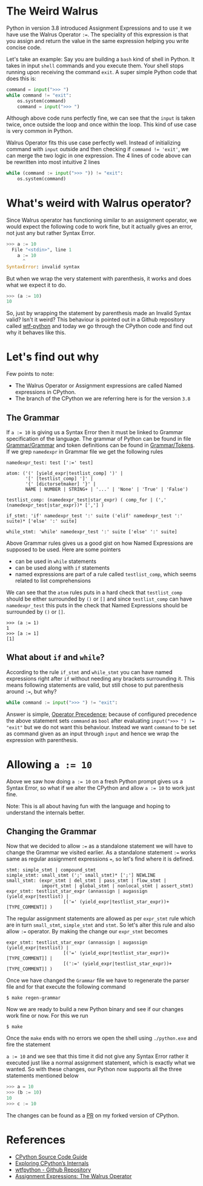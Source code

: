 # The Weird Walrus

Python in version 3.8 introduced Assignment Expressions and to use it we have use the Walrus Operator `:=`. The speciality of this expression is that you assign and return the value in the same expression helping you write concise code.

Let's take an example: Say you are building a `bash` kind of shell in Python. It takes in input `shell` commands and you execute them. Your shell stops running upon receiving the command `exit`. A super simple Python code that does this is:

```python
command = input(">>> ")
while command != "exit":
    os.system(command)
    command = input(">>> ")
```

Although above code runs perfectly fine, we can see that the `input` is taken twice, once outside the loop and once within the loop. This kind of use case is very common in Python.

Walrus Operator fits this use case perfectly well. Instead of initializing command with `input` outside and then checking if `command != 'exit'`, we can merge the two logic in one expression. The 4 lines of code above can be rewritten into most intuitive 2 lines

```python
while (command := input(">>> ")) != "exit":
    os.system(command)
```

# What's weird with Walrus operator?

Since Walrus operator has functioning similar to an assignment operator, we would expect the following code to work fine, but it actually gives an error, not just any but rather Syntax Error.

```python
>>> a := 10
  File "<stdin>", line 1
    a := 10
      ^
SyntaxError: invalid syntax
```

But when we wrap the very statement with parenthesis, it works and does what we expect it to do.

```python
>>> (a := 10)
10
```

So, just by wrapping the statement by parenthesis made an Invalid Syntax valid? Isn't it weird? This behaviour is pointed out in a Github repository called [wtf-python](https://github.com/satwikkansal/wtfpython#-first-things-first-) and today we go through the CPython code and find out why it behaves like this.

# Let's find out why

Few points to note:

- The Walrus Operator or Assignment expressions are called Named expressions in CPython.
- The branch of the CPython we are referring here is for the version `3.8`

## The Grammar

If `a := 10` is giving us a Syntax Error then it must be linked to Grammar specification of the language. The grammar of Python can be found in file [Grammar/Grammar](https://github.com/python/cpython/blob/3.8/Grammar/Grammar) and token definitions can be found in [Grammar/Tokens](https://github.com/python/cpython/blob/3.8/Grammar/Tokens). If we grep `namedexpr` in Grammar file we get the following rules

```
namedexpr_test: test [':=' test]

atom: ('(' [yield_expr|testlist_comp] ')' |
       '[' [testlist_comp] ']' |
       '{' [dictorsetmaker] '}' |
       NAME | NUMBER | STRING+ | '...' | 'None' | 'True' | 'False')

testlist_comp: (namedexpr_test|star_expr) ( comp_for | (',' (namedexpr_test|star_expr))* [','] )

if_stmt: 'if' namedexpr_test ':' suite ('elif' namedexpr_test ':' suite)* ['else' ':' suite]

while_stmt: 'while' namedexpr_test ':' suite ['else' ':' suite]
```

Above Grammar rules gives us a good gist on how Named Expressions are supposed to be used. Here are some pointers

- can be used in `while` statements
- can be used along with `if` statements
- named expressions are part of a rule called `testlist_comp`, which seems related to list comprehensions

We can see that the `atom` rules puts in a hard check that `testlist_comp` should be either surrounded by `()` or `[]` and since `testlist_comp` can have `namedexpr_test` this puts in the check that Named Expressions should be surrounded by `()` or `[]`. 

```
>>> (a := 1)
1
>>> [a := 1]
[1]
```

## What about `if` and `while`?

According to the rule `if_stmt` and `while_stmt` you can have named expressions right after `if` without needing any brackets surrounding it. This means following statements are valid, but still chose to put parenthesis around `:=`, but why?

```python
while command := input(">>> ") != "exit":
```

Answer is simple, [Operator Precedence](https://en.wikipedia.org/wiki/Order_of_operations); because of configured precedence the above statement sets `command` as `bool` after evaluating `input(">>> ") != "exit"` but we do not want this behaviour. Instead we want `command` to be set as command given as an input through `input` and hence we wrap the expression with parenthesis.

# Allowing `a := 10`

Above we saw how doing `a := 10` on a fresh Python prompt gives us a Syntax Error, so what if we alter the CPython and allow `a := 10` to work just fine.

Note: This is all about having fun with the language and hoping to understand the internals better.

## Changing the Grammar

Now that we decided to allow `:=` as a standalone statement we will have to change the Grammar we visited earlier. As a standalone statement `:=` works same as regular assignment expressions `=`, so let's find where it is defined. 

```
stmt: simple_stmt | compound_stmt
simple_stmt: small_stmt (';' small_stmt)* [';'] NEWLINE
small_stmt: (expr_stmt | del_stmt | pass_stmt | flow_stmt |
             import_stmt | global_stmt | nonlocal_stmt | assert_stmt)
expr_stmt: testlist_star_expr (annassign | augassign (yield_expr|testlist) |
                     [('=' (yield_expr|testlist_star_expr))+ [TYPE_COMMENT]] )
```

The regular assignment statements are allowed as per `expr_stmt` rule which are in turn `small_stmt`, `simple_stmt` and `stmt`. So let's alter this rule and also allow `:=` operator. By making the change our `expr_stmt` becomes

```
expr_stmt: testlist_star_expr (annassign | augassign (yield_expr|testlist) |
                     [('=' (yield_expr|testlist_star_expr))+ [TYPE_COMMENT]] |
                     [(':=' (yield_expr|testlist_star_expr))+ [TYPE_COMMENT]] )
```

Once we have changed the `Grammar` file we have to regenerate the parser file and for that execute the following command

```
$ make regen-grammar
```

Now we are ready to build a new Python binary and see if our changes work fine or now. For this we run

```
$ make
```

Once the `make` ends with no errors we open the shell using `./python.exe` and fire the statement

 `a := 10` and we see that this time it did not give any Syntax Error rather it executed just like a normal assignment statement, which is exactly what we wanted. So with these changes, our Python now supports all the three statements mentioned below

```python
>>> a = 10
>>> (b := 10)
10
>>> c := 10
```

The changes can be found as a [PR](https://github.com/arpitbbhayani/cpython/pull/8) on my forked version of CPython.

# References

- [CPython Source Code Guide](https://realpython.com/cpython-source-code-guide/)
- [Exploring CPython’s Internals](https://devguide.python.org/exploring/)
- [wtfpython - Github Repository](https://github.com/satwikkansal/wtfpython)
- [Assignment Expressions: The Walrus Operator](https://realpython.com/lessons/assignment-expressions/)
